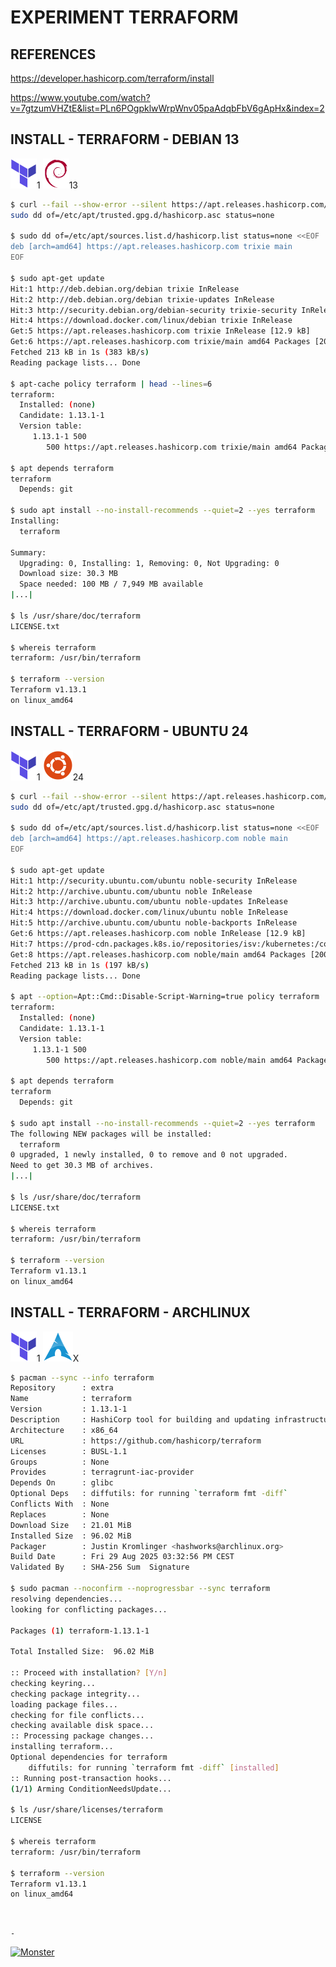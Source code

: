 # EXPERIMENT TERRAFORM

## REFERENCES

https://developer.hashicorp.com/terraform/install

https://www.youtube.com/watch?v=7gtzumVHZtE&list=PLn6POgpklwWrpWnv05paAdqbFbV6gApHx&index=2

## INSTALL - TERRAFORM - DEBIAN 13

[![Terraform](img/terraform.webp "Terraform")](https://developer.hashicorp.com/terraform)1
[![Debian](img/debian.webp "Debian")](https://debian.org)13


```bash
$ curl --fail --show-error --silent https://apt.releases.hashicorp.com/gpg |
sudo dd of=/etc/apt/trusted.gpg.d/hashicorp.asc status=none

$ sudo dd of=/etc/apt/sources.list.d/hashicorp.list status=none <<EOF
deb [arch=amd64] https://apt.releases.hashicorp.com trixie main
EOF

$ sudo apt-get update
Hit:1 http://deb.debian.org/debian trixie InRelease
Hit:2 http://deb.debian.org/debian trixie-updates InRelease
Hit:3 http://security.debian.org/debian-security trixie-security InRelease
Hit:4 https://download.docker.com/linux/debian trixie InRelease
Get:5 https://apt.releases.hashicorp.com trixie InRelease [12.9 kB]
Get:6 https://apt.releases.hashicorp.com trixie/main amd64 Packages [200 kB]
Fetched 213 kB in 1s (383 kB/s)
Reading package lists... Done

$ apt-cache policy terraform | head --lines=6
terraform:
  Installed: (none)
  Candidate: 1.13.1-1
  Version table:
     1.13.1-1 500
        500 https://apt.releases.hashicorp.com trixie/main amd64 Packages

$ apt depends terraform
terraform
  Depends: git

$ sudo apt install --no-install-recommends --quiet=2 --yes terraform
Installing:
  terraform

Summary:
  Upgrading: 0, Installing: 1, Removing: 0, Not Upgrading: 0
  Download size: 30.3 MB
  Space needed: 100 MB / 7,949 MB available
|...|

$ ls /usr/share/doc/terraform
LICENSE.txt

$ whereis terraform
terraform: /usr/bin/terraform

$ terraform --version
Terraform v1.13.1
on linux_amd64
```

## INSTALL - TERRAFORM - UBUNTU 24

[![Terraform](img/terraform.webp "Terraform")](https://developer.hashicorp.com/terraform)1
[![Ubuntu](img/ubuntu.webp "Ubuntu")](https://ubuntu.com)24

```bash
$ curl --fail --show-error --silent https://apt.releases.hashicorp.com/gpg |
sudo dd of=/etc/apt/trusted.gpg.d/hashicorp.asc status=none

$ sudo dd of=/etc/apt/sources.list.d/hashicorp.list status=none <<EOF
deb [arch=amd64] https://apt.releases.hashicorp.com noble main
EOF

$ sudo apt-get update
Hit:1 http://security.ubuntu.com/ubuntu noble-security InRelease
Hit:2 http://archive.ubuntu.com/ubuntu noble InRelease
Hit:3 http://archive.ubuntu.com/ubuntu noble-updates InRelease
Hit:4 https://download.docker.com/linux/ubuntu noble InRelease
Hit:5 http://archive.ubuntu.com/ubuntu noble-backports InRelease
Get:6 https://apt.releases.hashicorp.com noble InRelease [12.9 kB]
Hit:7 https://prod-cdn.packages.k8s.io/repositories/isv:/kubernetes:/core:/stable:/v1.34/deb  InRelease
Get:8 https://apt.releases.hashicorp.com noble/main amd64 Packages [200 kB]
Fetched 213 kB in 1s (197 kB/s)
Reading package lists... Done

$ apt --option=Apt::Cmd::Disable-Script-Warning=true policy terraform | head --lines=6
terraform:
  Installed: (none)
  Candidate: 1.13.1-1
  Version table:
     1.13.1-1 500
        500 https://apt.releases.hashicorp.com noble/main amd64 Packages

$ apt depends terraform
terraform
  Depends: git

$ sudo apt install --no-install-recommends --quiet=2 --yes terraform
The following NEW packages will be installed:
  terraform
0 upgraded, 1 newly installed, 0 to remove and 0 not upgraded.
Need to get 30.3 MB of archives.
|...|

$ ls /usr/share/doc/terraform
LICENSE.txt

$ whereis terraform
terraform: /usr/bin/terraform

$ terraform --version
Terraform v1.13.1
on linux_amd64
```

## INSTALL - TERRAFORM - ARCHLINUX

[![Terraform](img/terraform.webp "Terraform")](https://developer.hashicorp.com/terraform)1
[![Archlinux](img/archlinux.webp "Archlinux")](https://archlinux.org)X

```bash
$ pacman --sync --info terraform
Repository      : extra
Name            : terraform
Version         : 1.13.1-1
Description     : HashiCorp tool for building and updating infrastructure as code idempotently
Architecture    : x86_64
URL             : https://github.com/hashicorp/terraform
Licenses        : BUSL-1.1
Groups          : None
Provides        : terragrunt-iac-provider
Depends On      : glibc
Optional Deps   : diffutils: for running `terraform fmt -diff`
Conflicts With  : None
Replaces        : None
Download Size   : 21.01 MiB
Installed Size  : 96.02 MiB
Packager        : Justin Kromlinger <hashworks@archlinux.org>
Build Date      : Fri 29 Aug 2025 03:32:56 PM CEST
Validated By    : SHA-256 Sum  Signature

$ sudo pacman --noconfirm --noprogressbar --sync terraform
resolving dependencies...
looking for conflicting packages...

Packages (1) terraform-1.13.1-1

Total Installed Size:  96.02 MiB

:: Proceed with installation? [Y/n]
checking keyring...
checking package integrity...
loading package files...
checking for file conflicts...
checking available disk space...
:: Processing package changes...
installing terraform...
Optional dependencies for terraform
    diffutils: for running `terraform fmt -diff` [installed]
:: Running post-transaction hooks...
(1/1) Arming ConditionNeedsUpdate...

$ ls /usr/share/licenses/terraform
LICENSE

$ whereis terraform
terraform: /usr/bin/terraform

$ terraform --version
Terraform v1.13.1
on linux_amd64
```

&nbsp;

`-`

[![Monster](https://avatars.githubusercontent.com/u/47848582?s=96&v=4 "Boo!")](../README.md)
